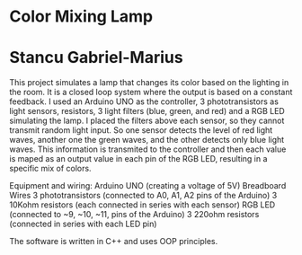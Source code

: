 # Color Mixing Lamp

# Stancu Gabriel-Marius

This project simulates a lamp that changes its color
based on the lighting in the room. It is a closed loop
system where the output is based on a constant feedback.
I used an Arduino UNO as the controller, 3 phototransistors
as light sensors, resistors, 3 light filters (blue, green,
and red) and a RGB LED simulating the lamp. I placed the
filters above each sensor, so they cannot transmit random
light input. So one sensor detects the level of red light
waves, another one the green waves, and the other detects
only blue light waves. This information is transmited to
the controller and then each value is maped as an output
value in each pin of the RGB LED, resulting in a specific
mix of colors.

Equipment and wiring:
   Arduino UNO (creating a voltage of 5V)
   Breadboard
   Wires
   3 phototransistors (connected to A0, A1, A2 pins of the Arduino)
   3 10Kohm resistors (each connected in series with each sensor)
   RGB LED (connected to ~9, ~10, ~11, pins of the Arduino)
   3 220ohm resistors (connected in series with each LED pin)

The software is written in C++ and uses OOP principles.